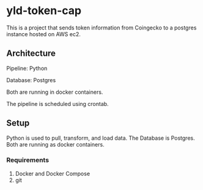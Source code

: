 # yld-token-cap

This is a project that sends token information from Coingecko to a postgres instance hosted on AWS ec2. 


## Architecture

Pipeline: Python

Database: Postgres

Both are running in docker containers.

The pipeline is scheduled using crontab. 


## Setup 

Python is used to pull, transform, and load data. The Database is Postgres. Both are running as docker containers.

### Requirements

1. Docker and Docker Compose
2. git

<!---
Fill in rest later. Add in diagrams for Architecture. 

Great Expectations for testing data would be nice as well.
-->


